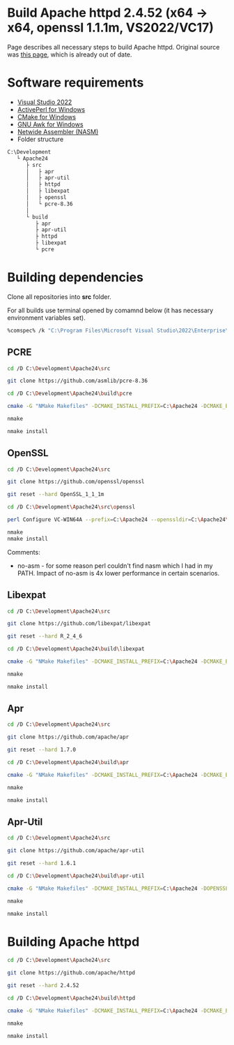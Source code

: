 # Build Apache httpd 2.4.52 (x64 -> x64, openssl 1.1.1m, VS2022/VC17)
Page describes all necessary steps to build Apache httpd. Original source was [this page](https://www.apachelounge.com/viewtopic.php?t=6462), which is already out of date.

# Software requirements
- [Visual Studio 2022](https://visualstudio.microsoft.com/vs/community/)
- [ActivePerl for Windows](https://www.activestate.com/products/perl/)
- [CMake for Windows](https://cmake.org/download/)
- [GNU Awk for Windows](http://gnuwin32.sourceforge.net/packages/gawk.htm)
- [Netwide Assembler (NASM)](https://www.nasm.us/)
- Folder structure

```bash
C:\Development
   └ Apache24
      ├ src
      │   ├ apr
      │   ├ apr-util
      │   ├ httpd
      │   ├ libexpat
      │   ├ openssl
      │   └ pcre-8.36
      │
      └ build
         ├ apr
         ├ apr-util
         ├ httpd
         ├ libexpat
         └ pcre
```

# Building dependencies
Clone all repositories into **src** folder.

For all builds use terminal opened by comamnd below (it has necessary environment variables set).
```bash
%comspec% /k "C:\Program Files\Microsoft Visual Studio\2022\Enterprise\VC\Auxiliary\Build\vcvars64.bat"
```

## PCRE
```bash
cd /D C:\Development\Apache24\src

git clone https://github.com/asmlib/pcre-8.36

cd /D C:\Development\Apache24\build\pcre

cmake -G "NMake Makefiles" -DCMAKE_INSTALL_PREFIX=C:\Apache24 -DCMAKE_BUILD_TYPE=RelWithDebInfo -DBUILD_SHARED_LIBS=ON -DPCRE_BUILD_TESTS=OFF -DPCRE_BUILD_PCRECPP=OFF -DPCRE_BUILD_PCREGREP=OFF -DPCRE_SUPPORT_PCREGREP_JIT=OFF -DPCRE_SUPPORT_UTF=ON -DPCRE_SUPPORT_UNICODE_PROPERTIES=ON -DPCRE_NEWLINE=CRLF -DINSTALL_MSVC_PDB=OFF ..\..\src\pcre-8.36

nmake

nmake install
```

## OpenSSL
```bash
cd /D C:\Development\Apache24\src

git clone https://github.com/openssl/openssl

git reset --hard OpenSSL_1_1_1m

cd /D C:\Development\Apache24\src\openssl

perl Configure VC-WIN64A --prefix=C:\Apache24 --openssldir=C:\Apache24\conf enable-camellia no-idea no-mdc2 no-ssl2 no-ssl3 no-zlib no-asm

nmake
nmake install
```

Comments:
- no-asm - for some reason perl couldn't find nasm which I had in my PATH. Impact of no-asm is 4x lower performance in certain scenarios.

## Libexpat
```bash
cd /D C:\Development\Apache24\src

git clone https://github.com/libexpat/libexpat

git reset --hard R_2_4_6

cd /D C:\Development\Apache24\build\libexpat

cmake -G "NMake Makefiles" -DCMAKE_INSTALL_PREFIX=C:\Apache24 -DCMAKE_BUILD_TYPE=RelWithDebInfo ..\..\src\libexpat\expat

nmake

nmake install

```

## Apr
```bash
cd /D C:\Development\Apache24\src

git clone https://github.com/apache/apr

git reset --hard 1.7.0

cd /D C:\Development\Apache24\build\apr

cmake -G "NMake Makefiles" -DCMAKE_INSTALL_PREFIX=C:\Apache24 -DCMAKE_BUILD_TYPE=RelWithDebInfo -DMIN_WINDOWS_VER=0x0600 -DAPR_HAVE_IPV6=ON -DAPR_INSTALL_PRIVATE_H=ON -DAPR_BUILD_TESTAPR=OFF -DINSTALL_PDB=OFF ..\..\src\apr

nmake

nmake install
```

## Apr-Util
```bash
cd /D C:\Development\Apache24\src

git clone https://github.com/apache/apr-util

git reset --hard 1.6.1

cd /D C:\Development\Apache24\build\apr-util

cmake -G "NMake Makefiles" -DCMAKE_INSTALL_PREFIX=C:\Apache24 -DOPENSSL_ROOT_DIR=C:\Apache24 -DCMAKE_BUILD_TYPE=RelWithDebInfo -DAPU_HAVE_CRYPTO=ON -DAPR_BUILD_TESTAPR=OFF -DINSTALL_PDB=OFF ..\..\src\apr-util

nmake

nmake install

```

# Building Apache httpd

```bash
cd /D C:\Development\Apache24\src

git clone https://github.com/apache/httpd

git reset --hard 2.4.52

cd /D C:\Development\Apache24\build\httpd

cmake -G "NMake Makefiles" -DCMAKE_INSTALL_PREFIX=C:\Apache24 -DCMAKE_BUILD_TYPE=RelWithDebInfo -DENABLE_MODULES=i -DINSTALL_PDB=OFF ..\..\src\httpd

nmake

nmake install

```
